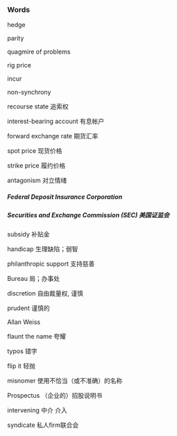 ### Words

hedge

parity

quagmire of problems

rig price

incur

non-synchrony

recourse state 追索权

interest-bearing account  有息帐户

forward exchange rate   期货汇率

spot price  现货价格

strike price  履约价格



antagonism 对立情绪

##### Federal Deposit Insurance Corporation

##### Securities and Exchange Commission (SEC) 美国证监会

subsidy 补贴金

handicap 生理缺陷；弱智

philanthropic support 支持慈善

Bureau 局；办事处

discretion 自由裁量权, 谨慎

prudent 谨慎的

Allan Weiss

flaunt the name 夸耀

typos 错字

flip it 轻抛

misnomer 使用不恰当（或不准确）的名称

Prospectus （企业的）招股说明书

intervening 中介 介入

syndicate 私人firm联合会

